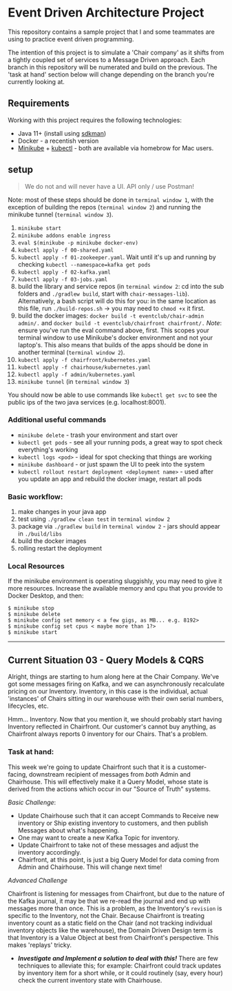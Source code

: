 # Event Driven Architecture Project

This repository contains a sample project that I and some teammates are using to practice event driven programming.

The intention of this project is to simulate a 'Chair company' as it shifts from a tightly coupled set of services to a Message Driven approach.
Each branch in this repository will be numerated and build on the previous. The 'task at hand' section below will change depending on the branch you're currently looking at.

## Requirements

Working with this project requires the following technologies:

* Java 11+ (install using [sdkman](https://sdkman.io/))
* Docker - a recentish version
* [Minikube](https://minikube.sigs.k8s.io/docs/start/) + [kubectl](https://kubernetes.io/docs/reference/kubectl/) - both are available via homebrow for Mac users.


## setup

> We do not and will never have a UI. API only / use Postman!

Note: most of these steps should be done in `terminal window 1`, with the exception of building the repos (`terminal window 2`) and running the minikube tunnel (`terminal window 3`).

1. `minikube start`
1. `minikube addons enable ingress`
1. `eval $(minikube -p minikube docker-env)`
1. `kubectl apply -f 00-shared.yaml`
1. `kubectl apply -f 01-zookeeper.yaml`. Wait until it's up and running by checking `kubectl --namespace=kafka get pods`
1. `kubectl apply -f 02-kafka.yaml`
1. `kubectl apply -f 03-jobs.yaml`
1. build the library and service repos (in `terminal window 2`: cd into the sub folders and `./gradlew build`, start with `chair-messages-lib`). Alternatively, a bash script will do this for you: in the same location as this file, run `./build-repos.sh` -> you may need to `chmod +x` it first.
1. build the docker images: `docker build -t eventclub/chair-admin admin/.` and `docker build -t eventclub/chairfront chairfront/.` _Note_: ensure you've run the eval command above, first. This scopes your terminal window to use Minikube's docker environment and not your laptop's. This also means that builds of the apps should be done in another terminal (`terminal window 2`).
1. `kubectl apply -f chairfront/kubernetes.yaml`
1. `kubectl apply -f chairhouse/kubernetes.yaml`
1. `kubectl apply -f admin/kubernetes.yaml`
1. `minikube tunnel` (in `terminal window 3`)

You should now be able to use commands like `kubectl get svc` to see the public ips of the two java services (e.g. localhost:8001).

### Additional useful commands

* `minikube delete` - trash your environment and start over
* `kubectl get pods` - see all your running pods, a great way to spot check everything's working
* `kubectl logs <pod>` - ideal for spot checking that things are working
* `minikube dashboard` - or just spawn the UI to peek into the system 
* `kubectl rollout restart deployment <deployment name>` - used after you update an app and rebuild the docker image, restart all pods


### Basic workflow:

1. make changes in your java app
2. test using `./gradlew clean test` in `terminal window 2`
3. package via `./gradlew build` in `terminal window 2` - jars should appear in `./build/libs`
4. build the docker images
5. rolling restart the deployment


### Local Resources

If the minikube environment is operating sluggishly, you may need to give it more resources. Increase the available memory and cpu that you provide to Docker Desktop, and then:

```
$ minikube stop
$ minikube delete
$ minikube config set memory < a few gigs, as MB... e.g. 8192>
$ minikube config set cpus < maybe more than 1?>
$ minikube start
```


---

## Current Situation 03 - Query Models & CQRS

Alright, things are starting to hum along here at the Chair Company. We've got some messages firing on Kafka, and we can asynchronously recalculate pricing on our Inventory. Inventory, in this case is the individual, actual 'instances' of Chairs sitting in our warehouse with their own serial numbers, lifecycles, etc.

Hmm... Inventory. Now that you mention it, we should probably start having Inventory reflected in Chairfront. Our customer's cannot buy anything, as Chairfront always reports 0 inventory for our Chairs. That's a problem.

### Task at hand:

This week we're going to update Chairfront such that it is a customer-facing, downstream recipient of messages from _both_ Admin and Chairhouse. This will effectively make it a Query Model, whose state is derived from the actions which occur in our "Source of Truth" systems.


_Basic Challenge_: 
* Update Chairhouse such that it can accept Commands to Receive new inventory or Ship existing inventory to customers, and then publish Messages about what's happening. 
* One may want to create a new Kafka Topic for inventory.
* Update Chairfront to take not of these messages and adjust the inventory accordingly.
* Chairfront, at this point, is just a big Query Model for data coming from Admin and Chairhouse. This will change next time!


_Advanced Challenge_

Chairfront is listening for messages from Chairfront, but due to the nature of the Kafka journal, it may be that we re-read the journal and end up with messages more than once. This is a problem, as the Inventory's `revision` is specific to the Inventory, not the Chair. Because Chairfront is treating inventory count as a static field on the Chair (and not tracking individual inventory objects like the warehouse), the Domain Driven Design term is that Inventory is a Value Object at best from Chairfront's perspective. This makes 'replays' tricky.

* ___Investigate and Implement a solution to deal with this!___ There are few techniques to alleviate this; for example: Chairfront could track updates by inventory item for a short while, or it could routinely (say, every hour) check the current inventory state with Chairhouse.





